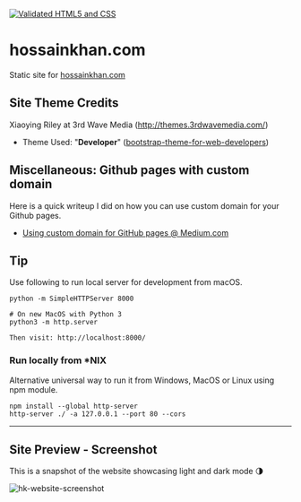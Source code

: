 [![Validated HTML5 and CSS](https://github.com/hossain-khan/hossainkhan.com/workflows/Validate/badge.svg)](https://github.com/hossain-khan/hossainkhan.com/actions)

# hossainkhan.com
Static site for [hossainkhan.com](http://hossainkhan.com/)

## Site Theme Credits
Xiaoying Riley at 3rd Wave Media (http://themes.3rdwavemedia.com/)

* Theme Used: "**Developer**" ([bootstrap-theme-for-web-developers](https://themes.3rdwavemedia.com/bootstrap-templates/resume/free-bootstrap-theme-for-web-developers/))

## Miscellaneous: Github pages with custom domain
Here is a quick writeup I did on how you can use custom domain for your Github pages.
 - [Using custom domain for GitHub pages @ Medium.com](https://medium.com/@hossainkhan/using-custom-domain-for-github-pages-86b303d3918a)


## Tip
Use following to run local server for development from macOS.
```
python -m SimpleHTTPServer 8000

# On new MacOS with Python 3
python3 -m http.server

Then visit: http://localhost:8000/
```

### Run locally from *NIX

Alternative universal way to run it from Windows, MacOS or Linux using npm module.

```
npm install --global http-server
http-server ./ -a 127.0.0.1 --port 80 --cors
```

----

## Site Preview - Screenshot

This is a snapshot of the website showcasing light and dark mode :last_quarter_moon:

![hk-website-screenshot](archive/hk.com-snapshot/snapshot-2025-02-small.jpg)
